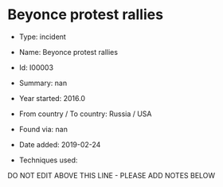 # Beyonce protest rallies

* Type: incident

* Name: Beyonce protest rallies

* Id: I00003

* Summary: nan

* Year started: 2016.0

* From country / To country: Russia / USA

* Found via: nan

* Date added: 2019-02-24

* Techniques used: 


DO NOT EDIT ABOVE THIS LINE - PLEASE ADD NOTES BELOW
